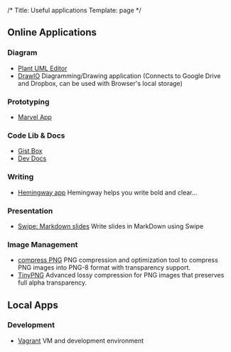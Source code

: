 /*
Title: Useful applications
Template: page
*/
## Online Applications
### Diagram
- [Plant UML Editor](http://z720.github.io/plantuml-editor/)
- [DrawIO](https://www.draw.io/) Diagramming/Drawing application (Connects to Google Drive and Dropbox, can be used with Browser's local storage)

### Prototyping
- [Marvel App](https://marvelapp.com/)

### Code Lib & Docs
- [Gist Box](https://app.gistboxapp.com/)
- [Dev Docs](http://devdocs.io/)

### Writing
- [Hemingway app](http://www.hemingwayapp.com/) Hemingway helps you write bold and clear...

### Presentation
- [Swipe: Markdown slides](http://beta.swipe.to/markdown/) Write slides in MarkDown using Swipe

### Image Management
- [compress PNG](http://compresspng.com/) PNG compression and optimization tool to compress PNG images into PNG-8 format with transparency support.
- [TinyPNG](https://tinypng.com/) Advanced lossy compression for PNG images that preserves full alpha transparency.

## Local Apps

### Development
- [Vagrant](http://www.vagrantup.com/) VM and development environment
